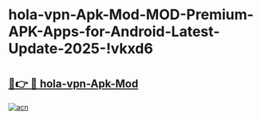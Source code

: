 # hola-vpn-Apk-Mod-MOD-Premium-APK-Apps-for-Android-Latest-Update-2025-!vkxd6

# <h2><a href="https://dnnwa6.esa.edu.pl?title=hola-vpn-Apk-Mod&ref=vkxd6">🔗👉 🔴 hola-vpn-Apk-Mod</a></h2>

[![acn](https://github.com/user-attachments/assets/0f9c940e-d8b0-45ae-aac7-cd30a18b3e1c)](https://dnnwa6.esa.edu.pl?title=hola-vpn-Apk-Mod&ref=vkxd6)

